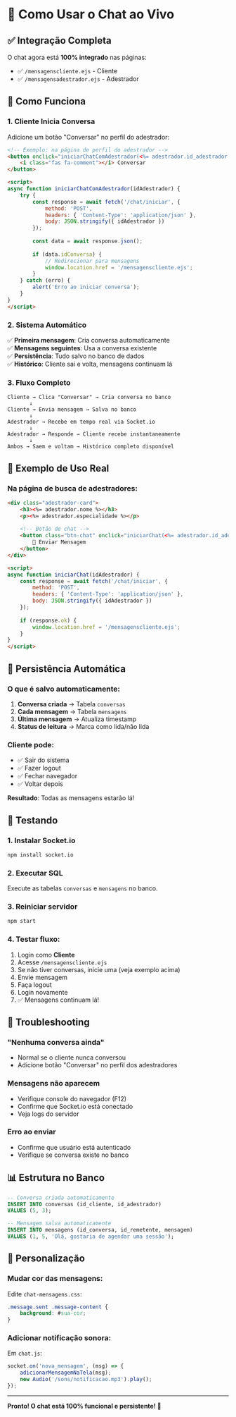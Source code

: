 # 💬 Como Usar o Chat ao Vivo

## ✅ Integração Completa

O chat agora está **100% integrado** nas páginas:
- ✅ `/mensagenscliente.ejs` - Cliente
- ✅ `/mensagensadestrador.ejs` - Adestrador

## 🚀 Como Funciona

### 1. **Cliente Inicia Conversa**

Adicione um botão "Conversar" no perfil do adestrador:

```html
<!-- Exemplo: na página de perfil do adestrador -->
<button onclick="iniciarChatComAdestrador(<%= adestrador.id_adestrador %>)">
    <i class="fas fa-comment"></i> Conversar
</button>

<script>
async function iniciarChatComAdestrador(idAdestrador) {
    try {
        const response = await fetch('/chat/iniciar', {
            method: 'POST',
            headers: { 'Content-Type': 'application/json' },
            body: JSON.stringify({ idAdestrador })
        });
        
        const data = await response.json();
        
        if (data.idConversa) {
            // Redirecionar para mensagens
            window.location.href = '/mensagenscliente.ejs';
        }
    } catch (erro) {
        alert('Erro ao iniciar conversa');
    }
}
</script>
```

### 2. **Sistema Automático**

✅ **Primeira mensagem**: Cria conversa automaticamente  
✅ **Mensagens seguintes**: Usa a conversa existente  
✅ **Persistência**: Tudo salvo no banco de dados  
✅ **Histórico**: Cliente sai e volta, mensagens continuam lá  

### 3. **Fluxo Completo**

```
Cliente → Clica "Conversar" → Cria conversa no banco
       ↓
Cliente → Envia mensagem → Salva no banco
       ↓
Adestrador → Recebe em tempo real via Socket.io
       ↓
Adestrador → Responde → Cliente recebe instantaneamente
       ↓
Ambos → Saem e voltam → Histórico completo disponível
```

## 📱 Exemplo de Uso Real

### Na página de busca de adestradores:

```html
<div class="adestrador-card">
    <h3><%= adestrador.nome %></h3>
    <p><%= adestrador.especialidade %></p>
    
    <!-- Botão de chat -->
    <button class="btn-chat" onclick="iniciarChat(<%= adestrador.id_adestrador %>)">
        💬 Enviar Mensagem
    </button>
</div>

<script>
async function iniciarChat(idAdestrador) {
    const response = await fetch('/chat/iniciar', {
        method: 'POST',
        headers: { 'Content-Type': 'application/json' },
        body: JSON.stringify({ idAdestrador })
    });
    
    if (response.ok) {
        window.location.href = '/mensagenscliente.ejs';
    }
}
</script>
```

## 🔄 Persistência Automática

### O que é salvo automaticamente:

1. **Conversa criada** → Tabela `conversas`
2. **Cada mensagem** → Tabela `mensagens`
3. **Última mensagem** → Atualiza timestamp
4. **Status de leitura** → Marca como lida/não lida

### Cliente pode:
- ✅ Sair do sistema
- ✅ Fazer logout
- ✅ Fechar navegador
- ✅ Voltar depois

**Resultado**: Todas as mensagens estarão lá!

## 🎯 Testando

### 1. Instalar Socket.io
```bash
npm install socket.io
```

### 2. Executar SQL
Execute as tabelas `conversas` e `mensagens` no banco.

### 3. Reiniciar servidor
```bash
npm start
```

### 4. Testar fluxo:
1. Login como **Cliente**
2. Acesse `/mensagenscliente.ejs`
3. Se não tiver conversas, inicie uma (veja exemplo acima)
4. Envie mensagem
5. Faça logout
6. Login novamente
7. ✅ Mensagens continuam lá!

## 🔧 Troubleshooting

### "Nenhuma conversa ainda"
- Normal se o cliente nunca conversou
- Adicione botão "Conversar" no perfil dos adestradores

### Mensagens não aparecem
- Verifique console do navegador (F12)
- Confirme que Socket.io está conectado
- Veja logs do servidor

### Erro ao enviar
- Confirme que usuário está autenticado
- Verifique se conversa existe no banco

## 📊 Estrutura no Banco

```sql
-- Conversa criada automaticamente
INSERT INTO conversas (id_cliente, id_adestrador)
VALUES (5, 3);

-- Mensagem salva automaticamente
INSERT INTO mensagens (id_conversa, id_remetente, mensagem)
VALUES (1, 5, 'Olá, gostaria de agendar uma sessão');
```

## 🎨 Personalização

### Mudar cor das mensagens:
Edite `chat-mensagens.css`:
```css
.message.sent .message-content {
    background: #sua-cor;
}
```

### Adicionar notificação sonora:
Em `chat.js`:
```javascript
socket.on('nova_mensagem', (msg) => {
    adicionarMensagemNaTela(msg);
    new Audio('/sons/notificacao.mp3').play();
});
```

---

**Pronto! O chat está 100% funcional e persistente! 🎉**
